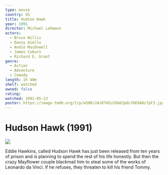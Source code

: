 ```yaml
---
type: movie
country: US
title: Hudson Hawk
year: 1991
director: Michael Lehmann
actors:
  - Bruce Willis
  - Danny Aiello
  - Andie MacDowell
  - James Coburn
  - Richard E. Grant
genre:
  - Action
  - Adventure
  - Comedy
length: 1h 40m
shelf: watched
owned: false
rating:
watched: 1991-05-23
poster: https://image.tmdb.org/t/p/w500/2AiR7HZuIOUdJp6LYOEOA8z7pF3.jpg
---
```


# Hudson Hawk (1991)

![](https://image.tmdb.org/t/p/w500/2AiR7HZuIOUdJp6LYOEOA8z7pF3.jpg)

Eddie Hawkins, called Hudson Hawk has just been released from ten years of prison and is planning to spend the rest of his life honestly. But then the crazy Mayflower couple blackmail him to steal some of the works of Leonardo da Vinci. If he refuses, they threaten to kill his friend Tommy.